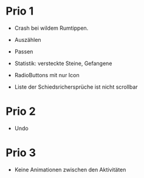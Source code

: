 # Prio 1

* Crash bei wildem Rumtippen.

* Auszählen

* Passen

* Statistik: versteckte Steine, Gefangene

* RadioButtons mit nur Icon

* Liste der Schiedsrichersprüche ist nicht scrollbar

# Prio 2

* Undo

# Prio 3

* Keine Animationen zwischen den Aktivitäten
